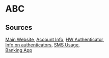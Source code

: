 # ABC

## Sources
[Main Website](http://www.abchina.com/cn/EBanking/Personal/),	[Account Info](http://www.abchina.com/cn/EBanking/Personal/Personalonlinebanking/),	
[HW Authenticator](http://www.abchina.com/cn/EBanking/Safety/Securitytools/),	
[Info on authenticators](http://www.abchina.com/cn/wydl/grwydl/dlzn/klkh/),	[SMS Usage](http://www.abchina.com/cn/EBanking/Safety/kCode/),	
[Banking App](http://mobile.abchina.com/download/clientDownload/zh_CN/MB_Index.aspx)
